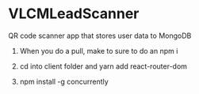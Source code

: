# VLCMLeadScanner
QR code scanner app that stores user data to MongoDB


1. When you do a pull, make to sure to do an npm i

2. cd into client folder and yarn add react-router-dom

3. npm install -g concurrently








